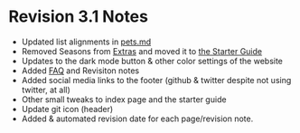 # Revision 3.1 Notes
- Updated list alignments in [pets.md](/pets.md)
- Removed Seasons from [Extras](/extras.md) and moved it to [the Starter Guide](/guide.md)
- Updates to the dark mode button & other color settings of the website
- Added [FAQ](/faq.md) and Revisiton notes
- Added social media links to the footer (github & twitter despite not using twitter, at all)
- Other small tweaks to index page and the starter guide
- Update git icon (header)
- Added & automated revision date for each page/revision note.
